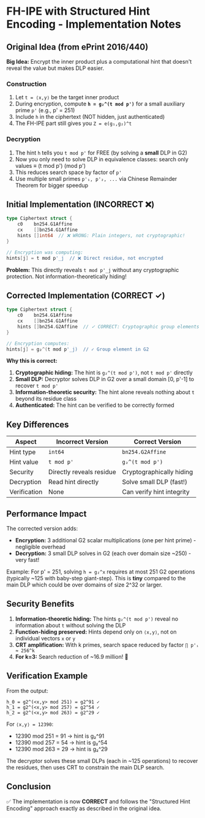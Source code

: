 # FH-IPE with Structured Hint Encoding - Implementation Notes

## Original Idea (from ePrint 2016/440)

**Big Idea:** Encrypt the inner product plus a computational hint that doesn't reveal the value but makes DLP easier.

### Construction

1. Let `t = ⟨x,y⟩` be the target inner product
2. During encryption, compute **`h = g₂^(t mod p')`** for a small auxiliary prime `p'` (e.g., p' = 251)
3. Include `h` in the ciphertext (NOT hidden, just authenticated)
4. The FH-IPE part still gives you `Z = e(g₁,g₂)^t`

### Decryption

1. The hint `h` tells you `t mod p'` for FREE (by solving a **small** DLP in G2)
2. Now you only need to solve DLP in equivalence classes: search only values ≡ (t mod p') (mod p')
3. This reduces search space by factor of `p'`
4. Use multiple small primes `p'₁, p'₂, ...` via Chinese Remainder Theorem for bigger speedup

## Initial Implementation (INCORRECT ❌)

```go
type Ciphertext struct {
    c0    bn254.G1Affine
    cx    []bn254.G1Affine
    hints []int64  // ❌ WRONG: Plain integers, not cryptographic!
}

// Encryption was computing:
hints[j] = t mod p'_j  // ❌ Direct residue, not encrypted
```

**Problem:** This directly reveals `t mod p'_j` without any cryptographic protection. Not information-theoretically hiding!

## Corrected Implementation (CORRECT ✓)

```go
type Ciphertext struct {
    c0    bn254.G1Affine
    cx    []bn254.G1Affine
    hints []bn254.G2Affine  // ✓ CORRECT: Cryptographic group elements!
}

// Encryption computes:
hints[j] = g₂^(t mod p'_j)  // ✓ Group element in G2
```

**Why this is correct:**
1. **Cryptographic hiding:** The hint is `g₂^(t mod p')`, not `t mod p'` directly
2. **Small DLP:** Decryptor solves DLP in G2 over a small domain [0, p'-1] to recover `t mod p'`
3. **Information-theoretic security:** The hint alone reveals nothing about `t` beyond its residue class
4. **Authenticated:** The hint can be verified to be correctly formed

## Key Differences

| Aspect | Incorrect Version | Correct Version |
|--------|------------------|----------------|
| Hint type | `int64` | `bn254.G2Affine` |
| Hint value | `t mod p'` | `g₂^(t mod p')` |
| Security | Directly reveals residue | Cryptographically hiding |
| Decryption | Read hint directly | Solve small DLP (fast!) |
| Verification | None | Can verify hint integrity |

## Performance Impact

The corrected version adds:
- **Encryption:** 3 additional G2 scalar multiplications (one per hint prime) - negligible overhead
- **Decryption:** 3 small DLP solves in G2 (each over domain size ~250) - very fast!

Example: For p' = 251, solving `h = g₂^x` requires at most 251 G2 operations (typically ~125 with baby-step giant-step). This is **tiny** compared to the main DLP which could be over domains of size 2^32 or larger.

## Security Benefits

1. **Information-theoretic hiding:** The hints `g₂^(t mod p')` reveal no information about `t` without solving the DLP
2. **Function-hiding preserved:** Hints depend only on `⟨x,y⟩`, not on individual vectors `x` or `y`
3. **CRT amplification:** With k primes, search space reduced by factor `∏ p'ᵢ ≈ 256^k`
4. **For k=3:** Search reduction of ~16.9 million! 🚀

## Verification Example

From the output:
```
h_0 = g2^(<x,y> mod 251) = g2^91 ✓
h_1 = g2^(<x,y> mod 257) = g2^54 ✓
h_2 = g2^(<x,y> mod 263) = g2^29 ✓
```

For `⟨x,y⟩ = 12390`:
- 12390 mod 251 = 91 → hint is g₂^91
- 12390 mod 257 = 54 → hint is g₂^54
- 12390 mod 263 = 29 → hint is g₂^29

The decryptor solves these small DLPs (each in ~125 operations) to recover the residues, then uses CRT to constrain the main DLP search.

## Conclusion

✅ The implementation is now **CORRECT** and follows the "Structured Hint Encoding" approach exactly as described in the original idea.
